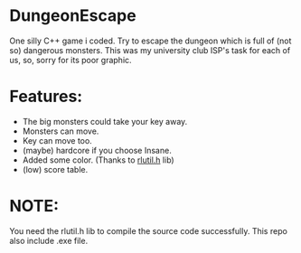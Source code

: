 # DungeonEscape
One silly C++ game i coded. 
Try to escape the dungeon which is full of (not so) dangerous monsters.
This was my university club ISP's task for each of us, so, sorry for its poor graphic.

# Features:
- The big monsters could take your key away.
- Monsters can move.
- Key can move too.
- (maybe) hardcore if you choose Insane.
- Added some color. (Thanks to [rlutil.h](https://github.com/tapio/rlutil) lib)
- (low) score table.


# NOTE:
You need the rlutil.h lib to compile the source code successfully. This repo also include .exe file.
